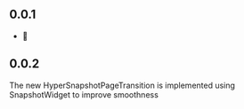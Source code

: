 ## 0.0.1

* 🚀

## 0.0.2

The new HyperSnapshotPageTransition is implemented using SnapshotWidget to improve smoothness